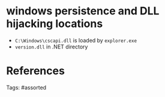 # windows persistence and DLL hijacking locations
- `C:\Windows\cscapi.dll` is loaded by `explorer.exe`
- `version.dll` in .NET directory

# References

Tags:
    #assorted
